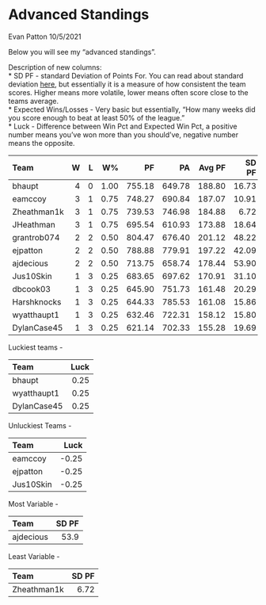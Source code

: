 Advanced Standings
================
Evan Patton
10/5/2021

Below you will see my “advanced standings”.

Description of new columns:  
\* SD PF - standard Deviation of Points For. You can read about standard
deviation [here](https://en.wikipedia.org/wiki/Standard_deviation), but
essentially it is a measure of how consistent the team scores. Higher
means more volatile, lower means often score close to the teams
average.  
\* Expected Wins/Losses - Very basic but essentially, “How many weeks
did you score enough to beat at least 50% of the league.”  
\* Luck - Difference between Win Pct and Expected Win Pct, a positive
number means you’ve won more than you should’ve, negative number means
the opposite.

| Team        |   W |   L |   W% |     PF |     PA | Avg PF | SD PF | Exp W | Exp L | Exp W% |  Luck |
|:------------|----:|----:|-----:|-------:|-------:|-------:|------:|------:|------:|-------:|------:|
| bhaupt      |   4 |   0 | 1.00 | 755.18 | 649.78 | 188.80 | 16.73 |     3 |     1 |   0.75 |  0.25 |
| eamccoy     |   3 |   1 | 0.75 | 748.27 | 690.84 | 187.07 | 10.91 |     4 |     0 |   1.00 | -0.25 |
| Zheathman1k |   3 |   1 | 0.75 | 739.53 | 746.98 | 184.88 |  6.72 |     3 |     1 |   0.75 |  0.00 |
| JHeathman   |   3 |   1 | 0.75 | 695.54 | 610.93 | 173.88 | 18.64 |     3 |     1 |   0.75 |  0.00 |
| grantrob074 |   2 |   2 | 0.50 | 804.47 | 676.40 | 201.12 | 48.22 |     2 |     2 |   0.50 |  0.00 |
| ejpatton    |   2 |   2 | 0.50 | 788.88 | 779.91 | 197.22 | 42.09 |     3 |     1 |   0.75 | -0.25 |
| ajdecious   |   2 |   2 | 0.50 | 713.75 | 658.74 | 178.44 | 53.90 |     2 |     2 |   0.50 |  0.00 |
| Jus10Skin   |   1 |   3 | 0.25 | 683.65 | 697.62 | 170.91 | 31.10 |     2 |     2 |   0.50 | -0.25 |
| dbcook03    |   1 |   3 | 0.25 | 645.90 | 751.73 | 161.48 | 20.29 |     1 |     3 |   0.25 |  0.00 |
| Harshknocks |   1 |   3 | 0.25 | 644.33 | 785.53 | 161.08 | 15.86 |     1 |     3 |   0.25 |  0.00 |
| wyatthaupt1 |   1 |   3 | 0.25 | 632.46 | 722.31 | 158.12 | 15.80 |     0 |     4 |   0.00 |  0.25 |
| DylanCase45 |   1 |   3 | 0.25 | 621.14 | 702.33 | 155.28 | 19.69 |     0 |     4 |   0.00 |  0.25 |

Luckiest teams -

| Team        | Luck |
|:------------|-----:|
| bhaupt      | 0.25 |
| wyatthaupt1 | 0.25 |
| DylanCase45 | 0.25 |

Unluckiest Teams -

| Team      |  Luck |
|:----------|------:|
| eamccoy   | -0.25 |
| ejpatton  | -0.25 |
| Jus10Skin | -0.25 |

Most Variable -

| Team      | SD PF |
|:----------|------:|
| ajdecious |  53.9 |

Least Variable -

| Team        | SD PF |
|:------------|------:|
| Zheathman1k |  6.72 |
